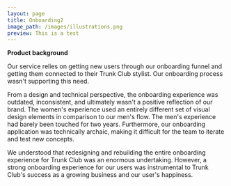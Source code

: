 ```yaml
---
layout: page
title: Onboarding2
image_path: /images/illustrations.png
preview: This is a test
---
```


**Product background**

Our service relies on getting new users through our onboarding funnel and getting them connected to their Trunk Club stylist. Our onboarding process wasn't supporting this need.

From a design and technical perspective, the onboarding experience was outdated, inconsistent, and ultimately wasn't a positive reflection of our brand. The women's experience used an entirely different set of visual design elements in comparison to our men's flow. The men's experience had barely been touched for two years. Furthermore, our onboarding application was technically archaic, making it difficult for the team to iterate and test new concepts.

We understood that redesigning and rebuilding the entire onboarding experience for Trunk Club was an enormous undertaking. However, a strong onboarding experience for our users was instrumental to Trunk Club's success as a growing business and our user's happiness.
